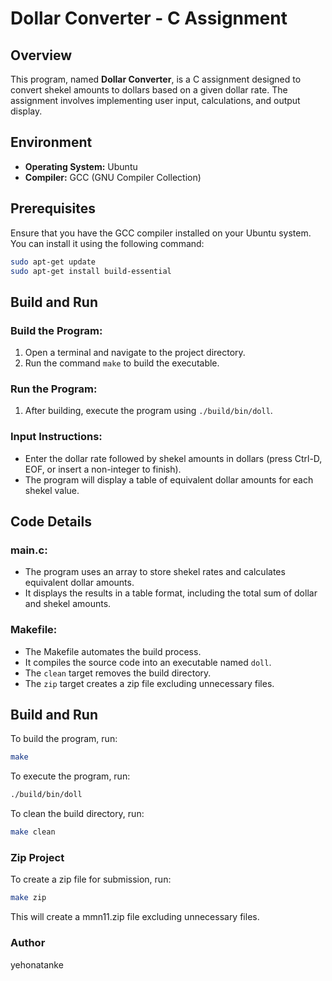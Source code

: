# Dollar Converter - C Assignment

## Overview

This program, named **Dollar Converter**, is a C assignment designed to convert shekel amounts to dollars based on a given dollar rate. The assignment involves implementing user input, calculations, and output display.

## Environment

- **Operating System:** Ubuntu
- **Compiler:** GCC (GNU Compiler Collection)

## Prerequisites

Ensure that you have the GCC compiler installed on your Ubuntu system. You can install it using the following command:

```bash
sudo apt-get update
sudo apt-get install build-essential
```

## Build and Run

### Build the Program:

1. Open a terminal and navigate to the project directory.
2. Run the command `make` to build the executable.

### Run the Program:

1. After building, execute the program using `./build/bin/doll`.

### Input Instructions:

- Enter the dollar rate followed by shekel amounts in dollars (press Ctrl-D, EOF, or insert a non-integer to finish).
- The program will display a table of equivalent dollar amounts for each shekel value.

## Code Details

### main.c:

- The program uses an array to store shekel rates and calculates equivalent dollar amounts.
- It displays the results in a table format, including the total sum of dollar and shekel amounts.

### Makefile:

- The Makefile automates the build process.
- It compiles the source code into an executable named `doll`.
- The `clean` target removes the build directory.
- The `zip` target creates a zip file excluding unnecessary files.

## Build and Run

To build the program, run:

```bash
make
```
To execute the program, run:

```bash
./build/bin/doll
```

To clean the build directory, run:

```bash
make clean
```

### Zip Project
To create a zip file for submission, run:

```bash
make zip
```
This will create a mmn11.zip file excluding unnecessary files.

### Author

yehonatanke
